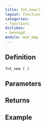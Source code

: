 ```yaml
---
title: fnt_new()
layout: function
categories:
- functions
divlikes:
- bennugd
module: mod_map
---
```


## Definition

    fnt_new ( )

## Parameters

## Returns

## Example
